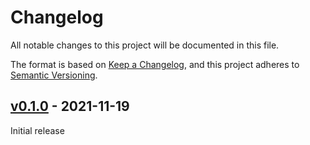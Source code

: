 # Changelog

All notable changes to this project will be documented in this file.

The format is based on [Keep a Changelog](https://keepachangelog.com/en/1.0.0/),
and this project adheres to [Semantic Versioning](https://semver.org/spec/v2.0.0.html).

## [v0.1.0] - 2021-11-19

Initial release

[v0.1.0]: https://github.com/BodenmillerGroup/napari-roi/releases/tag/v0.1.0
